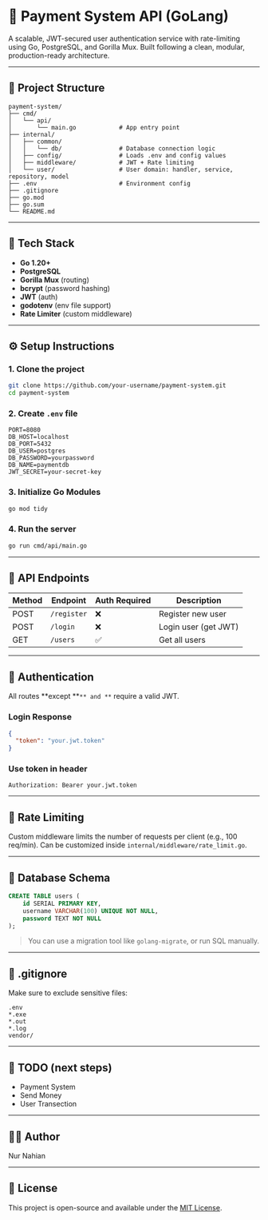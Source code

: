 # 🏦 Payment System API (GoLang)

A scalable, JWT-secured user authentication service with rate-limiting using Go, PostgreSQL, and Gorilla Mux. Built following a clean, modular, production-ready architecture.

---

## 📁 Project Structure

```
payment-system/
├── cmd/
│   └── api/
│       └── main.go            # App entry point
├── internal/
│   ├── common/
│   │   └── db/                # Database connection logic
│   ├── config/                # Loads .env and config values
│   ├── middleware/            # JWT + Rate limiting
│   └── user/                  # User domain: handler, service, repository, model
├── .env                       # Environment config
├── .gitignore
├── go.mod
├── go.sum
└── README.md
```

---

## 💠 Tech Stack

- **Go 1.20+**
- **PostgreSQL**
- **Gorilla Mux** (routing)
- **bcrypt** (password hashing)
- **JWT** (auth)
- **godotenv** (env file support)
- **Rate Limiter** (custom middleware)

---

## ⚙️ Setup Instructions

### 1. Clone the project

```bash
git clone https://github.com/your-username/payment-system.git
cd payment-system
```

### 2. Create `.env` file

```env
PORT=8080
DB_HOST=localhost
DB_PORT=5432
DB_USER=postgres
DB_PASSWORD=yourpassword
DB_NAME=paymentdb
JWT_SECRET=your-secret-key
```

### 3. Initialize Go Modules

```bash
go mod tidy
```

### 4. Run the server

```bash
go run cmd/api/main.go
```

---

## 🥪 API Endpoints

| Method | Endpoint    | Auth Required | Description          |
| ------ | ----------- | ------------- | -------------------- |
| POST   | `/register` | ❌             | Register new user    |
| POST   | `/login`    | ❌             | Login user (get JWT) |
| GET    | `/users`    | ✅             | Get all users        |

---

## 🔐 Authentication

All routes **except **``** and **`` require a valid JWT.

### Login Response

```json
{
  "token": "your.jwt.token"
}
```

### Use token in header

```
Authorization: Bearer your.jwt.token
```

---

## 🧱 Rate Limiting

Custom middleware limits the number of requests per client (e.g., 100 req/min). Can be customized inside `internal/middleware/rate_limit.go`.

---

## 💃 Database Schema

```sql
CREATE TABLE users (
    id SERIAL PRIMARY KEY,
    username VARCHAR(100) UNIQUE NOT NULL,
    password TEXT NOT NULL
);
```

> You can use a migration tool like `golang-migrate`, or run SQL manually.

---

## 📀 .gitignore

Make sure to exclude sensitive files:

```
.env
*.exe
*.out
*.log
vendor/
```

---

## 📌 TODO (next steps)

- Payment System
- Send Money
- User Transection
---

## 🧑‍💼 Author

Nur Nahian

---

## 📜 License

This project is open-source and available under the [MIT License](LICENSE).

